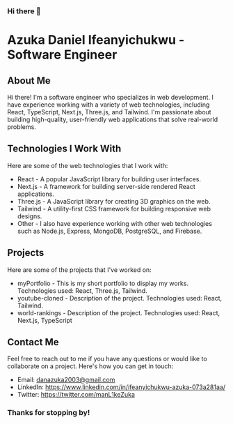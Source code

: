 ### Hi there 👋

# Azuka Daniel Ifeanyichukwu - Software Engineer


## About Me
Hi there! I'm a software engineer who specializes in web development. I have experience working with a variety of web technologies, including React, TypeScript, Next.js, Three.js, and Tailwind. I'm passionate about building high-quality, user-friendly web applications that solve real-world problems.

## Technologies I Work With
Here are some of the web technologies that I work with:

* React - A popular JavaScript library for building user interfaces.
* Next.js - A framework for building server-side rendered React applications.
* Three.js - A JavaScript library for creating 3D graphics on the web.
* Tailwind - A utility-first CSS framework for building responsive web designs.
* Other - I also have experience working with other web technologies such as Node.js, Express, MongoDB, PostgreSQL, and Firebase.

## Projects
Here are some of the projects that I've worked on:

* myPortfolio - This is my short portfolio to display my works. Technologies used: React, Three.js, Tailwind.
* youtube-cloned - Description of the project. Technologies used: React, Tailwind.
* world-rankings - Description of the project. Technologies used: React, Next.js, TypeScript

## Contact Me
Feel free to reach out to me if you have any questions or would like to collaborate on a project. Here's how you can get in touch:

* Email: danazuka2003@gmail.com
* LinkedIn: https://www.linkedin.com/in/ifeanyichukwu-azuka-073a281aa/
* Twitter: https://twitter.com/manL1keZuka


### Thanks for stopping by!




